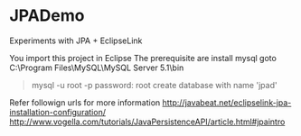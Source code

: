 # JPADemo
Experiments with JPA + EclipseLink

You import this project in Eclipse
The prerequisite are
install mysql
goto C:\Program Files\MySQL\MySQL Server 5.1\bin
> mysql -u root -p
password: root
create database with name 'jpad'

Refer followign urls for more information
http://javabeat.net/eclipselink-jpa-installation-configuration/
http://www.vogella.com/tutorials/JavaPersistenceAPI/article.html#jpaintro
